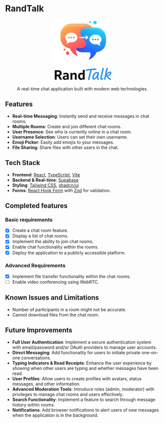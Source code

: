 # RandTalk

<p align="center">
  <img src="/public/randtalk-logo.png" alt="RandTalk Logo" width="200"/>
</p>

<p align="center">
  A real-time chat application built with modern web technologies.
</p>

## Features

-   **Real-time Messaging**: Instantly send and receive messages in chat rooms.
-   **Multiple Rooms**: Create and join different chat rooms.
-   **User Presence**: See who is currently online in a chat room.
-   **Username Selection**: Users can set their own username.
-   **Emoji Picker**: Easily add emojis to your messages.
-   **File Sharing**: Share files with other users in the chat.

## Tech Stack

-   **Frontend**: [React](https://react.dev/), [TypeScript](https://www.typescriptlang.org/), [Vite](https://vitejs.dev/)
-   **Backend & Real-time**: [Supabase](https://supabase.io/)
-   **Styling**: [Tailwind CSS](https://tailwindcss.com/), [shadcn/ui](https://ui.shadcn.com/)
-   **Forms**: [React Hook Form](https://react-hook-form.com/) with [Zod](https://zod.dev/) for validation.

## Completed features

### Basic requirements

-   [x] Create a chat room feature.
-   [x] Display a list of chat rooms.
-   [x] Implement the ability to join chat rooms.
-   [x] Enable chat functionality within the rooms.
-   [x] Deploy the application to a publicly accessible platform.

### Advanced Requirements

-   [x] Implement file transfer functionality within the chat rooms.
-   [ ] Enable video conferencing using WebRTC.

## Known Issues and Limitations

-   Number of participants in a room might not be accurate.
-   Cannot download files from the chat room.

## Future Improvements

-   **Full User Authentication**: Implement a secure authentication system with email/password and/or OAuth providers to manage user accounts.
-   **Direct Messaging**: Add functionality for users to initiate private one-on-one conversations.
-   **Typing Indicators & Read Receipts**: Enhance the user experience by showing when other users are typing and whether messages have been read.
-   **User Profiles**: Allow users to create profiles with avatars, status messages, and other information.
-   **Advanced Moderation Tools**: Introduce roles (admin, moderator) with privileges to manage chat rooms and users effectively.
-   **Search Functionality**: Implement a feature to search through message history within rooms.
-   **Notifications**: Add browser notifications to alert users of new messages when the application is in the background.
